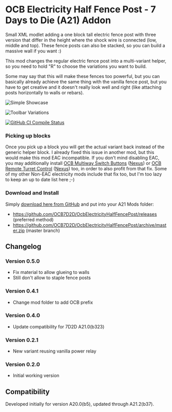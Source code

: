 # OCB Electricity Half Fence Post - 7 Days to Die (A21) Addon

Small XML modlet adding a one block tall electric fence post with
three version that differ in the height where the shock wire is
connected (low, middle and top). These fence posts can also be
stacked, so you can build a massive wall if you want :)

This mod changes the regular electric fence post into a
multi-variant helper, so you need to hold "R" to choose
the variations you want to build.

Some may say that this will make these fences too powerful, but
you can basically already achieve the same thing with the vanilla
fence post, but you have to get creative and it doesn't really look
well and right (like attaching posts horizontally to walls or rebars).

![Simple Showcase](Screens/in-game-showcase.jpg)

![Toolbar Variations](Screens/toolbar-variations.png)

[![GitHub CI Compile Status][3]][2]

### Picking up blocks

Once you pick up a block you will get the actual variant back instead
of the generic helper block. I already fixed this issue in another mod,
but this would make this mod EAC incompatible. If you don't mind disabling
EAC, you may additionally install [OCB Multiway Switch Buttons][6] ([Nexus][7])
or [OCB Remote Turret Control][4] ([Nexus][5]) too, in order to also profit
from that fix. Some of my other Non-EAC electricity mods include that fix
too, but I'm too lazy to keep an up to date list here ;-)

[4]: https://github.com/OCB7D2D/OcbRemoteTurretControl
[5]: https://www.nexusmods.com/7daystodie/mods/2279
[6]: https://github.com/OCB7D2D/OcbElectricityButtonsPush
[7]: https://www.nexusmods.com/7daystodie/mods/1741

### Download and Install

Simply [download here from GitHub][1] and put into your A21 Mods folder:

- https://github.com/OCB7D2D/OcbElectricityHalfFencePost/releases (preferred method)
- https://github.com/OCB7D2D/OcbElectricityHalfFencePost/archive/master.zip (master branch)

## Changelog

### Version 0.5.0

- Fix material to allow glueing to walls
- Still don't allow to staple fence posts

### Version 0.4.1

- Change mod folder to add OCB prefix

### Version 0.4.0

- Update compatibility for 7D2D A21.0(b323)

### Version 0.2.1

- New variant reusing vanilla power relay

### Version 0.2.0

- Initial working version

## Compatibility

Developed initially for version A20.0(b5), updated through A21.2(b37).

[1]: https://github.com/OCB7D2D/OcbElectricityHalfFencePost/releases
[2]: https://github.com/OCB7D2D/OcbElectricityHalfFencePost/actions/workflows/ci.yml
[3]: https://github.com/OCB7D2D/OcbElectricityHalfFencePost/actions/workflows/ci.yml/badge.svg
